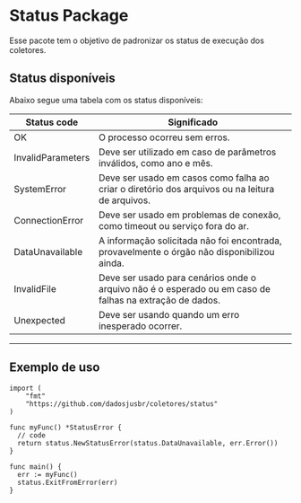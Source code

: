 # Status Package

Esse pacote tem o objetivo de padronizar os status de execução dos coletores.

## Status disponíveis

Abaixo segue uma tabela com os status disponíveis:

| Status code | Significado |
--------------|----------
|OK| O processo ocorreu sem erros.|
|InvalidParameters|Deve ser utilizado em caso de parâmetros inválidos, como ano e mês.|
|SystemError|Deve ser usado em casos como falha ao criar o diretório dos arquivos ou na leitura de arquivos.|
|ConnectionError|Deve ser usado em problemas de conexão, como timeout ou serviço fora do ar.|
|DataUnavailable|A informação solicitada não foi encontrada, provavelmente o órgão não disponibilizou ainda.|
|InvalidFile| Deve ser usado para cenários onde o arquivo não é o esperado ou em caso de falhas na extração de dados.|
|Unexpected|Deve ser usando quando um erro inesperado ocorrer.|
______________

## Exemplo de uso
```
import (
	"fmt"
    "https://github.com/dadosjusbr/coletores/status"
)

func myFunc() *StatusError {
  // code
  return status.NewStatusError(status.DataUnavailable, err.Error())
}

func main() {
  err := myFunc()
  status.ExitFromError(err)
}
```
